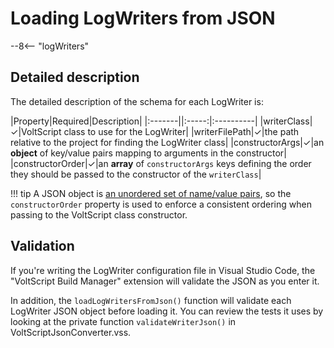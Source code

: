 # Loading LogWriters from JSON

--8<-- "logWriters"

## Detailed description

The detailed description of the schema for each LogWriter is:

|Property|Required|Description|
|:-------||:-----:|:----------|
|writerClass|&check;|VoltScript class to use for the LogWriter|
|writerFilePath|&check;|the path relative to the project for finding the LogWriter class|
|constructorArgs|&check;|an **object** of key/value pairs mapping to arguments in the constructor|
|constructorOrder|&check;|an **array** of `constructorArgs` keys defining the order they should be passed to the constructor of the `writerClass`|

!!! tip
    A JSON object is [an unordered set of name/value pairs](https://www.json.org/json-en.html), so the `constructorOrder` property is used to enforce a consistent ordering when passing to the VoltScript class constructor.

## Validation

If you're writing the LogWriter configuration file in Visual Studio Code, the "VoltScript Build Manager" extension will validate the JSON as you enter it.

In addition, the `loadLogWritersFromJson()` function will validate each LogWriter JSON object before loading it. You can review the tests it uses by looking at the private function `validateWriterJson()` in VoltScriptJsonConverter.vss.